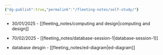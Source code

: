 ```yaml
---
{"dg-publish":true,"permalink":"/fleeting-notes/self-study/"}
---
```



- 30/01/2025 - [[fleeting_notes/computing and design\|computing and design]]
- 70/02/2025 - [[fleeting_notes/database-session-1\|database-session-1]]

- database desgin - [[fleeting_notes/ed-diagram\|ed-diagram]]

